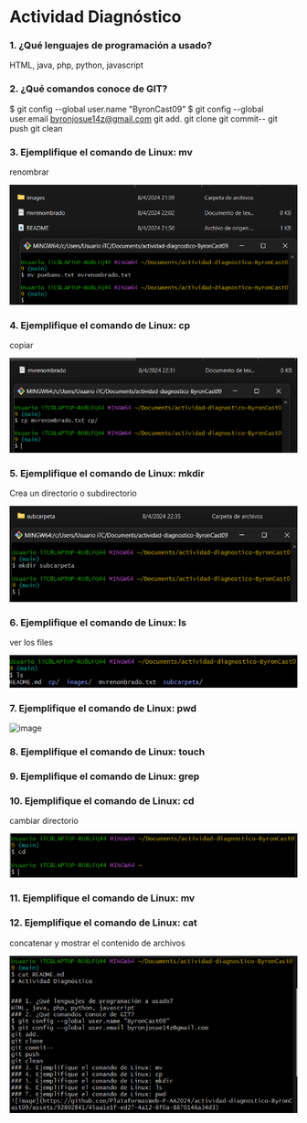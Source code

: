 # Actividad Diagnóstico


### 1. ¿Qué lenguajes de programación a usado?
HTML, java, php, python, javascript
### 2. ¿Qué comandos conoce de GIT?
$ git config --global user.name "ByronCast09"
$ git config --global user.email byronjosue14z@gmail.com
git add.
git clone
git commit--
git push
git clean
### 3. Ejemplifique el comando de Linux: mv
renombrar

![image](https://raw.githubusercontent.com/PlataformasWeb-P-AA2024/actividad-diagnostico-ByronCast09/main/imagenes/mv.png)

### 4. Ejemplifique el comando de Linux: cp
copiar

![image](https://raw.githubusercontent.com/PlataformasWeb-P-AA2024/actividad-diagnostico-ByronCast09/main/imagenes/cp.png)

### 5. Ejemplifique el comando de Linux: mkdir
Crea un directorio o subdirectorio

![image](https://raw.githubusercontent.com/PlataformasWeb-P-AA2024/actividad-diagnostico-ByronCast09/main/imagenes/mkdir.png)

### 6. Ejemplifique el comando de Linux: ls
ver los files

![image](https://raw.githubusercontent.com/PlataformasWeb-P-AA2024/actividad-diagnostico-ByronCast09/main/imagenes/ls.png)

### 7. Ejemplifique el comando de Linux: pwd
![image](https://github.com/PlataformasWeb-P-AA2024/actividad-diagnostico-ByronCast09/assets/92802841/45aa1e1f-ed27-4a12-8f0a-8870146a34d3)

### 8. Ejemplifique el comando de Linux: touch
### 9. Ejemplifique el comando de Linux: grep
### 10. Ejemplifique el comando de Linux: cd
cambiar directorio

![image](https://raw.githubusercontent.com/PlataformasWeb-P-AA2024/actividad-diagnostico-ByronCast09/main/imagenes/cd.png)

### 11. Ejemplifique el comando de Linux: mv
### 12. Ejemplifique el comando de Linux: cat
concatenar y mostrar el contenido de archivos

![image](https://raw.githubusercontent.com/PlataformasWeb-P-AA2024/actividad-diagnostico-ByronCast09/main/imagenes/cat.png)

